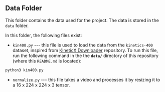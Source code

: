 ## Data Folder

This folder contains the data used for the project. The data is stored in the `data` folder. 

In this folder, the following files exist:<br>
* `kin400.py` --- this file is used to load the data from the `kinetics-400` dataset, inspired from [KineticX Downloader](https://github.com/chi0tzp/KineticX-Downloader) repository. To run this file, run the following command in the the **`data/`** directory of this repository (where this `README.md` is located):
```bash
python3 kin400.py
```

* `normalize.py` --- this file takes a video and processes it by resizing it to a 16 x 224 x 224 x 3 tensor.